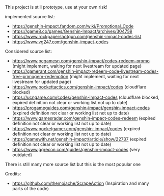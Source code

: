 This project is still prototype, use at your own risk!

implemented source list:

- https://genshin-impact.fandom.com/wiki/Promotional_Code
- https://game8.co/games/Genshin-Impact/archives/304759
- https://www.rockpapershotgun.com/genshin-impact-codes-list
- https://www.vg247.com/genshin-impact-codes

Considered source list:

- https://www.pcgamesn.com/genshin-impact/codes-redeem-promo (might implement, waiting for next livestream for updated page)
- https://gamerant.com/genshin-impact-redeem-code-livestream-codes-free-primogem-redemption (might implement, waiting for next livestream for updated page)
- https://www.pockettactics.com/genshin-impact/codes (cloudflare blocked)
- https://ucngame.com/codes/genshin-impact-codes (cloudflare blocked, expired definition not clear or working list not up to date)
- https://progameguides.com/genshin-impact/genshin-impact-codes (expired definition not clear or working list not up to date)
- https://www.gamesradar.com/genshin-impact-codes-redeem (expired definition not clear or working list not up to date)
- https://www.pocketgamer.com/genshin-impact/codes (expired definition not clear or working list not up to date)
- https://gamewith.net/genshin-impact/article/show/22737 (expired definition not clear or working list not up to date)
- https://www.ggrecon.com/guides/genshin-impact-codes (very outdated)

There is still many more source list but this is the most popular one

Credits:

- https://github.com/themojache/ScrapeAction (Inspiration and many parts of the code)
